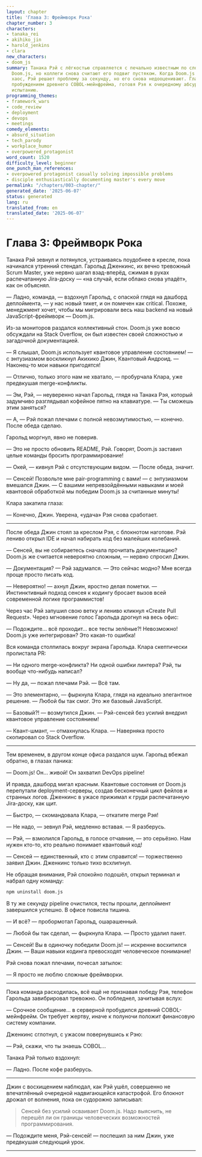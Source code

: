 ```yaml
---
layout: chapter
title: 'Глава 3: Фреймворк Рока'
chapter_number: 3
characters:
- tanaka_rei
- akihiko_jin
- harold_jenkins
- clara
new_characters:
- doom_js
summary: Танака Рэй с лёгкостью справляется с печально известным по сложности фреймворком
  Doom.js, но коллеги снова считают его подвиг пустяком. Когда Doom.js начинает творить
  хаос, Рэй решает проблему за секунду, но его снова недооценивают. Глава заканчивается
  пробуждением древнего COBOL-мейнфрейма, готовя Рэя к очередному абсурдному кодерскому
  испытанию.
programming_themes:
- framework_wars
- code_review
- deployment
- devops
- meetings
comedy_elements:
- absurd_situation
- tech_parody
- workplace_humor
- overpowered_protagonist
word_count: 1520
difficulty_level: beginner
one_punch_man_references:
- overpowered protagonist casually solving impossible problems
- disciple enthusiastically documenting master's every move
permalink: "/chapters/003-chapter/"
generated_date: '2025-06-07'
status: generated
lang: ru
translated_from: en
translated_date: '2025-06-07'
---
```


# Глава 3: Фреймворк Рока

Танака Рэй зевнул и потянулся, устраиваясь поудобнее в кресле, пока начинался утренний стендап. Гарольд Дженкинс, их вечно тревожный Scrum Master, уже нервно шагал взад-вперёд, сжимая в руках распечатанную Jira-доску — «на случай, если облако снова упадёт», как он объяснял.

— Ладно, команда, — вздохнул Гарольд, с опаской глядя на дашборд деплоймента, — у нас новый тикет, и он помечен как critical. Похоже, менеджмент хочет, чтобы мы мигрировали весь наш backend на новый JavaScript-фреймворк — Doom.js.

Из-за мониторов раздался коллективный стон. Doom.js уже вовсю обсуждали на Stack Overflow, он был известен своей сложностью и загадочной документацией. 

— Я слышал, Doom.js использует квантовое управление состоянием! — с энтузиазмом воскликнул Акихико Джин, Квантовый Андроид. — Наконец-то мои навыки пригодятся!

— Отлично, только этого нам не хватало, — пробурчала Клара, уже предвкушая merge-конфликты.

— Эм, Рэй, — неуверенно начал Гарольд, глядя на Танака Рэя, который задумчиво разглядывал кофейное пятно на клавиатуре. — Ты сможешь этим заняться?

— А, — Рэй пожал плечами с полной невозмутимостью, — конечно. После обеда сделаю.

Гарольд моргнул, явно не поверив.

— Это не просто обновить README, Рэй. Говорят, Doom.js заставил целые команды бросить программирование!

— Окей, — кивнул Рэй с отсутствующим видом. — После обеда, значит.

— Сенсей! Позвольте мне pair-programming с вами! — с энтузиазмом вмешался Джин. — С вашими непревзойдёнными навыками и моей квантовой обработкой мы победим Doom.js за считанные минуты!

Клара закатила глаза:

— Конечно, Джин. Уверена, «удача» Рэя снова сработает.

---

После обеда Джин стоял за креслом Рэя, с блокнотом наготове. Рэй лениво открыл IDE и начал набирать код без малейших колебаний.

— Сенсей, вы не собираетесь сначала прочитать документацию? Doom.js же считается невероятно сложным, — нервно спросил Джин.

— Документация? — Рэй задумался. — Это сейчас модно? Мне всегда проще просто писать код.

— Невероятно! — ахнул Джин, яростно делая пометки. — Инстинктивный подход сенсея к кодингу бросает вызов всей современной логике программистов!

Через час Рэй запушил свою ветку и лениво кликнул «Create Pull Request». Через мгновение голос Гарольда дрогнул на весь офис:

— Подождите... всё проходит... все тесты зелёные?! Невозможно! Doom.js уже интегрирован? Это какая-то ошибка!

Вся команда столпилась вокруг экрана Гарольда. Клара скептически пролистала PR:

— Ни одного merge-конфликта? Ни одной ошибки линтера? Рэй, ты вообще что-нибудь написал?

— Ну да, — пожал плечами Рэй. — Всё там.

— Это элементарно, — фыркнула Клара, глядя на идеально элегантное решение. — Любой бы так смог. Это же базовый JavaScript.

— Базовый?! — возмутился Джин. — Рэй-сенсей без усилий внедрил квантовое управление состоянием!

— Квант-шмант, — отмахнулась Клара. — Наверняка просто скопировал со Stack Overflow.

---

Тем временем, в другом конце офиса раздался шум. Гарольд вбежал обратно, в глазах паника:

— Doom.js! Он... живой! Он захватил DevOps pipeline!

И правда, дашборд мигал красным. Квантовые состояния от Doom.js перепутали deployment-серверы, создав бесконечный цикл фейлов и странных логов. Дженкинс в ужасе прижимал к груди распечатанную Jira-доску, как щит.

— Быстро, — скомандовала Клара, — откатите merge Рэя!

— Не надо, — зевнул Рэй, медленно вставая. — Я разберусь.

— Рэй, — взмолился Гарольд, в голосе отчаяние, — это серьёзно. Нам нужен кто-то, кто реально понимает квантовый код!

— Сенсей — единственный, кто с этим справится! — торжественно заявил Джин. Дженкинс только тихо всхлипнул.

Не обращая внимания, Рэй спокойно подошёл, открыл терминал и набрал одну команду:

```bash
npm uninstall doom.js
```

В ту же секунду pipeline очистился, тесты прошли, деплоймент завершился успешно. В офисе повисла тишина.

— И всё? — пробормотал Гарольд, ошарашенный.

— Любой бы так сделал, — фыркнула Клара. — Просто удалил пакет.

— Сенсей! Вы в одиночку победили Doom.js! — искренне восхитился Джин. — Ваши навыки кодинга превосходят человеческое понимание!

Рэй снова пожал плечами, почесал затылок:

— Я просто не люблю сложные фреймворки.

---

Пока команда расходилась, всё ещё не признавая победу Рэя, телефон Гарольда завибрировал тревожно. Он побледнел, зачитывая вслух:

— Срочное сообщение... в серверной пробудился древний COBOL-мейнфрейм. Он требует жертву, иначе к полуночи положит финансовую систему компании.

Дженкинс сглотнул, с ужасом повернувшись к Рэю:

— Рэй, скажи, что ты знаешь COBOL...

Танака Рэй только вздохнул:

— Ладно. После кофе разберусь.

---

Джин с восхищением наблюдал, как Рэй ушёл, совершенно не впечатлённый очередной надвигающейся катастрофой. Его блокнот дрожал от волнения, пока он судорожно записывал:

> Сенсей без усилий осваивает Doom.js. Надо выяснить, не перешёл ли он границы человеческих возможностей программирования.

— Подождите меня, Рэй-сенсей! — поспешил за ним Джин, уже предвкушая следующий урок.

---
